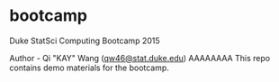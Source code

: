 # bootcamp
Duke StatSci Computing Bootcamp 2015

Author - Qi "KAY"  Wang (qw46@stat.duke.edu)
AAAAAAAA
This repo contains demo materials for the bootcamp.
